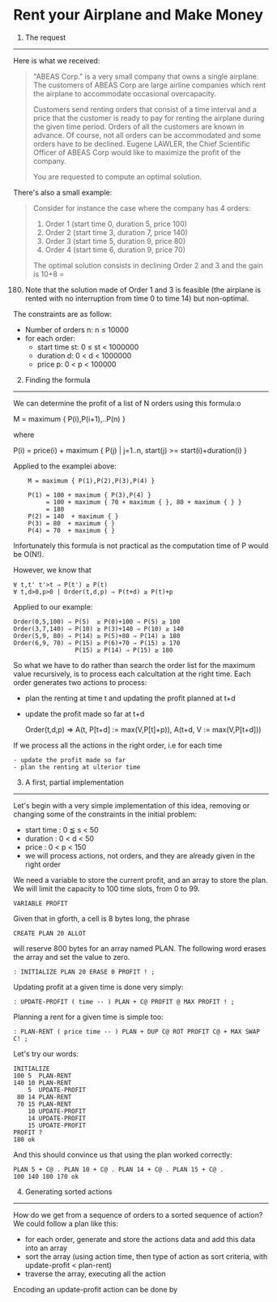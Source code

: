 Rent your Airplane and Make Money
=================================
1.  The request
---------------

Here is what we received:

> "ABEAS Corp." is a very small company that owns a single airplane. The customers
of ABEAS Corp are large airline companies which rent the airplane to accommodate
occasional overcapacity.
>
> Customers send renting orders that consist of a time interval and a price that
the customer is ready to pay for renting the airplane during the given time
period. Orders of all the customers are known in advance. Of course, not all
orders can be accommodated and some orders have to be declined. Eugene LAWLER,
the Chief Scientific Officer of ABEAS Corp would like to maximize the profit of
the company.
>
> You are requested to compute an optimal solution.

There's also a small example:

> Consider for instance the case where the company has 4 orders:
>
> 1.  Order 1 (start time 0, duration 5, price 100)
> 2.  Order 2 (start time 3, duration 7, price 140)
> 3.  Order 3 (start time 5, duration 9, price 80)
> 4.  Order 4 (start time 6, duration 9, price 70)
> 
> The optimal solution consists in declining Order 2 and 3 and the gain is 10+8 =
180. Note that the solution made of Order 1 and 3 is feasible (the airplane is
rented with no interruption from time 0 to time 14) but non-optimal.

The constraints are as follow:

- Number of orders n: n ≤ 10000
- for each order:
    - start time st: 0 ≤ st \< 1000000
    - duration d: 0 \< d \< 1000000
    - price p: 0 \< p \< 100000

2. Finding the formula
----------------------

We can determine the profit of a list of N orders using this formula:o

M = maximum { P(i),P(i+1),..P(n) }

where
 
P(i) = price(i) + maximum { P(j) | j=1..n, start(j) >= start(i)+duration(i) }

Applied to the examplei above:

        M = maximum { P(1),P(2),P(3),P(4) }

        P(1) = 100 + maximum { P(3),P(4) }
             = 100 + maximum { 70 + maximum { }, 80 + maximum { } }
             = 180
        P(2) = 140  + maximum { }
        P(3) = 80  + maximum { }
        P(4) = 70  + maximum { }

Infortunately this formula is not practical as the computation time of P would be O(N!).

However, we know that 

    ∀ t,t' t'>t ⇒ P(t') ≥ P(t) 
    ∀ t,d>0,p>0 | Order(t,d,p) ⇒ P(t+d) ≥ P(t)+p  
    
Applied to our example:

    Order(0,5,100) ⇒ P(5)  ≥ P(0)+100 ⇒ P(5) ≥ 100
    Order(3,7,140) ⇒ P(10) ≥ P(3)+140 ⇒ P(10) ≥ 140
    Order(5,9, 80) ⇒ P(14) ≥ P(5)+80 ⇒ P(14) ≥ 180
    Order(6,9, 70) ⇒ P(15) ≥ P(6)+70 ⇒ P(15) ≥ 170
                     P(15) ≥ P(14) ⇒ P(15) ≥ 180 

So what we have to do rather than search the order list for the maximum value recursively, is to process each calcultation at the right time. Each order generates two actions to process:

- plan the renting at time t and updating the profit planned at t+d
- update the profit made so far at t+d

    Order(t,d,p) ⇒ A(t, P[t+d] := max(V,P[t]+p)), A(t+d, V := max(V,P[t+d]))

If we process all the actions in the right order, i.e for each time

    - update the profit made so far
    - plan the renting at ulterior time

3. A first, partial implementation
----------------------------------

Let's begin with a very simple implementation of this idea, removing or changing some of the constraints in the initial problem:

- start time : 0 ≦ s < 50
- duration   : 0 < d < 50 
- price      : 0 < p < 150
- we will process actions, not orders, and they are already given in the right order

We need a variable to store the current profit, and an array to store the plan. We will limit the capacity to 100 time slots, from 0 to 99.

    VARIABLE PROFIT 

Given that in gforth, a cell is 8 bytes long, the phrase 

    CREATE PLAN 20 ALLOT

will reserve 800 bytes for an array named PLAN. The following word erases the array and set the value to zero.

    : INITIALIZE PLAN 20 ERASE 0 PROFIT ! ;

Updating profit at a given time is done very simply:

    : UPDATE-PROFIT ( time -- ) PLAN + C@ PROFIT @ MAX PROFIT ! ;

Planning a rent for a given time is simple too:

    : PLAN-RENT ( price time -- ) PLAN + DUP C@ ROT PROFIT C@ + MAX SWAP C! ;

Let's try our words:

    INITIALIZE
    100 5  PLAN-RENT 
    140 10 PLAN-RENT 
        5  UPDATE-PROFIT 
     80 14 PLAN-RENT 
     70 15 PLAN-RENT 
        10 UPDATE-PROFIT 
        14 UPDATE-PROFIT 
        15 UPDATE-PROFIT 
    PROFIT ? 
    180 ok
    
And this should convince us that using the plan worked correctly:

    PLAN 5 + C@ . PLAN 10 + C@ . PLAN 14 + C@ . PLAN 15 + C@ .
    100 140 180 170 ok

4. Generating sorted actions
----------------------------

How do we get from a sequence of orders to a sorted sequence of action? We could follow a plan like this:

- for each order, generate and store the actions data and add this data into an array
- sort the array (using action time, then type of action as sort criteria, with update-profit < plan-rent) 
- traverse the array, executing all the action


Encoding an update-profit action can be done by 



    
    
    




